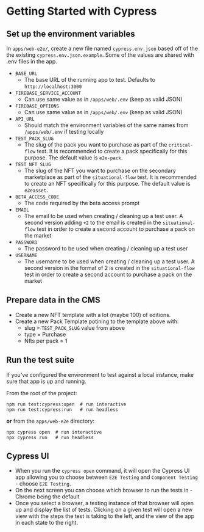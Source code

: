 # Getting Started with Cypress

## Set up the environment variables

In `apps/web-e2e/`, create a new file named `cypress.env.json` based off of the the existing `cypress.env.json.example`. Some of the values are shared with .env files in the app.

- `BASE_URL`
  - The base URL of the running app to test. Defaults to `http://localhost:3000`
- `FIREBASE_SERVICE_ACCOUNT`
  - Can use same value as in `/apps/web/.env` (keep as valid JSON)
- `FIREBASE_OPTIONS`
  - Can use same value as in `/apps/web/.env` (keep as valid JSON)
- `API_URL`
  - Should match the environment variables of the same names from `/apps/web/.env` if testing locally
- `TEST_PACK_SLUG`
  - The slug of the pack you want to purchase as part of the `critical-flow` test. It is recommended to create a pack specifically for this purpose. The default value is `e2e-pack`.
- `TEST_NFT_SLUG`
  - The slug of the NFT you want to purchase on the secondary marketplace as part of the `situational-flow` test. It is recommended to create an NFT specifically for this purpose. The default value is `e2easset`.
- `BETA_ACCESS_CODE`
  - The code required by the beta access prompt
- `EMAIL`
  - The email to be used when creating / cleaning up a test user. A second version adding `+2` to the email is created in the `situational-flow` test in order to create a second account to purchase a pack on the market
- `PASSWORD`
  - The password to be used when creating / cleaning up a test user
- `USERNAME`
  - The username to be used when creating / cleaning up a test user. A second version in the format of <USERNAME>2 is created in the `situational-flow` test in order to create a second account to purchase a pack on the market

## Prepare data in the CMS

- Create a new NFT template with a lot (maybe 100) of editions.
- Create a new Pack Template potining to the template above with:
  - slug = `TEST_PACK_SLUG` value from above
  - type = Purchase
  - Nfts per pack = 1

## Run the test suite

If you've configured the environment to test against a local instance, make sure that app is up and running.

From the root of the project:

```
npm run test:cypress:open  # run interactive
npm run test:cypress:run   # run headless
```

**or** from the `apps/web-e2e` directory:

```
npx cypress open  # run interactive
npx cypress run   # run headless
```

## Cypress UI

- When you run the `cypress open` command, it will open the Cypress UI app allowing you to choose between `E2E Testing` and `Component Testing` - choose `E2E Testing`.
- On the next screen you can choose which browser to run the tests in - Chrome being the default
- Once you select a browser, a testing instance of that browser will open up and display the list of tests. Clicking on a given test will open a new view with the steps the test is taking to the left, and the view of the app in each state to the right.
